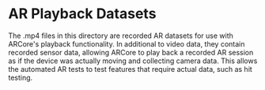 # AR Playback Datasets

The .mp4 files in this directory are recorded AR datasets for use with ARCore's
playback functionality. In additional to video data, they contain recorded
sensor data, allowing ARCore to play back a recorded AR session as if the
device was actually moving and collecting camera data. This allows the automated
AR tests to test features that require actual data, such as hit testing.
